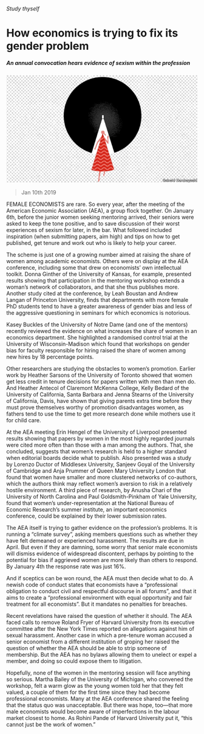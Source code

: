 ###### Study thyself

# How economics is trying to fix its gender problem 

##### An annual convocation hears evidence of sexism within the profession 

![image](images/20190112_FND002_0.jpg) 

> Jan 10th 2019 

 

FEMALE ECONOMISTS are rare. So every year, after the meeting of the American Economic Association (AEA), a group flock together. On January 6th, before the junior women seeking mentoring arrived, their seniors were asked to keep the tone positive, and to save discussion of their worst experiences of sexism for later, in the bar. What followed included inspiration (when submitting papers, aim high) and tips on how to get published, get tenure and work out who is likely to help your career. 

The scheme is just one of a growing number aimed at raising the share of women among academic economists. Others were on display at the AEA conference, including some that drew on economists’ own intellectual toolkit. Donna Ginther of the University of Kansas, for example, presented results showing that participation in the mentoring workshop extends a woman’s network of collaborators, and that she thus publishes more. Another study cited at the conference, by Leah Boustan and Andrew Langan of Princeton University, finds that departments with more female PhD students tend to have a greater awareness of gender bias and less of the aggressive questioning in seminars for which economics is notorious. 

Kasey Buckles of the University of Notre Dame (and one of the mentors) recently reviewed the evidence on what increases the share of women in an economics department. She highlighted a randomised control trial at the University of Wisconsin-Madison which found that workshops on gender bias for faculty responsible for hiring raised the share of women among new hires by 18 percentage points. 

Other researchers are studying the obstacles to women’s promotion. Earlier work by Heather Sarsons of the University of Toronto showed that women get less credit in tenure decisions for papers written with men than men do. And Heather Antecol of Claremont McKenna College, Kelly Bedard of the University of California, Santa Barbara and Jenna Stearns of the University of California, Davis, have shown that giving parents extra time before they must prove themselves worthy of promotion disadvantages women, as fathers tend to use the time to get more research done while mothers use it for child care. 

At the AEA meeting Erin Hengel of the University of Liverpool presented results showing that papers by women in the most highly regarded journals were cited more often than those with a man among the authors. That, she concluded, suggests that women’s research is held to a higher standard when editorial boards decide what to publish. Also presented was a study by Lorenzo Ductor of Middlesex University, Sanjeev Goyal of the University of Cambridge and Anja Prummer of Queen Mary University London that found that women have smaller and more clustered networks of co-authors, which the authors think may reflect women’s aversion to risk in a relatively hostile environment. A third piece of research, by Anusha Chari of the University of North Carolina and Paul Goldsmith-Pinkham of Yale University, found that women’s under-representation at the National Bureau of Economic Research’s summer institute, an important economics conference, could be explained by their lower submission rates. 

The AEA itself is trying to gather evidence on the profession’s problems. It is running a “climate survey”, asking members questions such as whether they have felt demeaned or experienced harassment. The results are due in April. But even if they are damning, some worry that senior male economists will dismiss evidence of widespread discontent, perhaps by pointing to the potential for bias if aggrieved women are more likely than others to respond. By January 4th the response rate was just 16%. 

And if sceptics can be won round, the AEA must then decide what to do. A newish code of conduct states that economists have a “professional obligation to conduct civil and respectful discourse in all forums”, and that it aims to create a “professional environment with equal opportunity and fair treatment for all economists”. But it mandates no penalties for breaches. 

Recent revelations have raised the question of whether it should. The AEA faced calls to remove Roland Fryer of Harvard University from its executive committee after the New York Times reported on allegations against him of sexual harassment. Another case in which a pre-tenure woman accused a senior economist from a different institution of groping her raised the question of whether the AEA should be able to strip someone of membership. But the AEA has no bylaws allowing them to unelect or expel a member, and doing so could expose them to litigation. 

Hopefully, none of the women in the mentoring session will face anything so serious. Martha Bailey of the University of Michigan, who convened the workshop, felt a warm glow as the young women told her that they felt valued, a couple of them for the first time since they had become professional economists. Many at the AEA conference shared the feeling that the status quo was unacceptable. But there was hope, too—that more male economists would become aware of imperfections in the labour market closest to home. As Rohini Pande of Harvard University put it, “this cannot just be the work of women.” 

